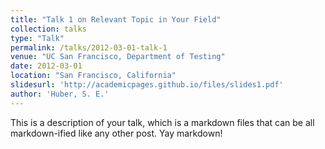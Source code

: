 ```yaml
---
title: "Talk 1 on Relevant Topic in Your Field"
collection: talks
type: "Talk"
permalink: /talks/2012-03-01-talk-1
venue: "UC San Francisco, Department of Testing"
date: 2012-03-01
location: "San Francisco, California"
slidesurl: 'http://academicpages.github.io/files/slides1.pdf'
author: 'Huber, S. E.'
---
```


This is a description of your talk, which is a markdown files that can be all markdown-ified like any other post. Yay markdown!
